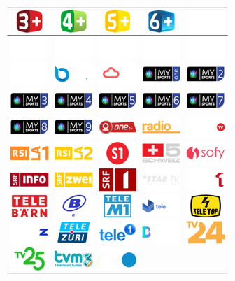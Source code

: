 | ![](https://raw.githubusercontent.com/RevGear/logo/master/Countries/CH/3-Plus.png) | ![](https://raw.githubusercontent.com/RevGear/logo/master/Countries/CH/4-Plus.png) | ![](https://raw.githubusercontent.com/RevGear/logo/master/Countries/CH/5-Plus.png) | ![](https://raw.githubusercontent.com/RevGear/logo/master/Countries/CH/6-Plus.png) | ![](https://raw.githubusercontent.com/RevGear/logo/master/Countries/CH/Blue-Action.png) | 
|:---:|:---:|:---:|:---:|:---:| 
| ![](https://raw.githubusercontent.com/RevGear/logo/master/Countries/CH/Blue-Prime.png) | ![](https://raw.githubusercontent.com/RevGear/logo/master/Countries/CH/Blue-Sport1.png) | ![](https://raw.githubusercontent.com/RevGear/logo/master/Countries/CH/Blue-Sport2.png) | ![](https://raw.githubusercontent.com/RevGear/logo/master/Countries/CH/Blue-Stars.png) | ![](https://raw.githubusercontent.com/RevGear/logo/master/Countries/CH/Blue-Zoom-D.png) | 
| ![](https://raw.githubusercontent.com/RevGear/logo/master/Countries/CH/La-Tele.png) | ![](https://raw.githubusercontent.com/RevGear/logo/master/Countries/CH/Leman-Bleu.png) | ![](https://raw.githubusercontent.com/RevGear/logo/master/Countries/CH/Meteonews.png) | ![](https://raw.githubusercontent.com/RevGear/logo/master/Countries/CH/My-Sports-1.png) | ![](https://raw.githubusercontent.com/RevGear/logo/master/Countries/CH/My-Sports-2.png) | 
| ![](https://raw.githubusercontent.com/RevGear/logo/master/Countries/CH/My-Sports-3.png) | ![](https://raw.githubusercontent.com/RevGear/logo/master/Countries/CH/My-Sports-4.png) | ![](https://raw.githubusercontent.com/RevGear/logo/master/Countries/CH/My-Sports-5.png) | ![](https://raw.githubusercontent.com/RevGear/logo/master/Countries/CH/My-Sports-6.png) | ![](https://raw.githubusercontent.com/RevGear/logo/master/Countries/CH/My-Sports-7.png) | 
| ![](https://raw.githubusercontent.com/RevGear/logo/master/Countries/CH/My-Sports-8.png) | ![](https://raw.githubusercontent.com/RevGear/logo/master/Countries/CH/My-Sports-9.png) | ![](https://raw.githubusercontent.com/RevGear/logo/master/Countries/CH/One-TV.png) | ![](https://raw.githubusercontent.com/RevGear/logo/master/Countries/CH/Radio3i.png) | ![](https://raw.githubusercontent.com/RevGear/logo/master/Countries/CH/Rouge-TV.png) | 
| ![](https://raw.githubusercontent.com/RevGear/logo/master/Countries/CH/RSI-La1.png) | ![](https://raw.githubusercontent.com/RevGear/logo/master/Countries/CH/RSI-La2.png) | ![](https://raw.githubusercontent.com/RevGear/logo/master/Countries/CH/S1.png) | ![](https://raw.githubusercontent.com/RevGear/logo/master/Countries/CH/Schweiz5.png) | ![](https://raw.githubusercontent.com/RevGear/logo/master/Countries/CH/Sofy-TV.png) | 
| ![](https://raw.githubusercontent.com/RevGear/logo/master/Countries/CH/SRF-Info.png) | ![](https://raw.githubusercontent.com/RevGear/logo/master/Countries/CH/SRF-Zwei.png) | ![](https://raw.githubusercontent.com/RevGear/logo/master/Countries/CH/SRF1.png) | ![](https://raw.githubusercontent.com/RevGear/logo/master/Countries/CH/Star-TV.png) | ![](https://raw.githubusercontent.com/RevGear/logo/master/Countries/CH/Swiss1.png) | 
| ![](https://raw.githubusercontent.com/RevGear/logo/master/Countries/CH/Tele-Barn.png) | ![](https://raw.githubusercontent.com/RevGear/logo/master/Countries/CH/Tele-Bielingue.png) | ![](https://raw.githubusercontent.com/RevGear/logo/master/Countries/CH/Tele-M1.png) | ![](https://raw.githubusercontent.com/RevGear/logo/master/Countries/CH/Tele-Ticino.png) | ![](https://raw.githubusercontent.com/RevGear/logo/master/Countries/CH/Tele-Top.png) | 
| ![](https://raw.githubusercontent.com/RevGear/logo/master/Countries/CH/Tele-Z.png) | ![](https://raw.githubusercontent.com/RevGear/logo/master/Countries/CH/Tele-Zuri.png) | ![](https://raw.githubusercontent.com/RevGear/logo/master/Countries/CH/Tele1.png) | ![](https://raw.githubusercontent.com/RevGear/logo/master/Countries/CH/Telebasel.png) | ![](https://raw.githubusercontent.com/RevGear/logo/master/Countries/CH/TV24.png) | 
| ![](https://raw.githubusercontent.com/RevGear/logo/master/Countries/CH/TV25.png) | ![](https://raw.githubusercontent.com/RevGear/logo/master/Countries/CH/TVM3.png) | ![](https://raw.githubusercontent.com/RevGear/logo/master/Countries/CH/TVO.png)  | 
